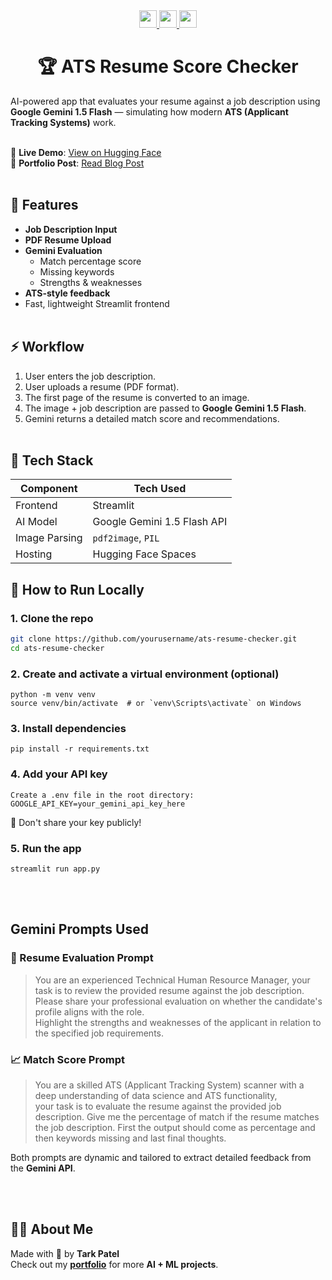 <div align="center">

  <a href="https://tarkptel.github.io/">
    <img src="https://img.shields.io/badge/🌐-Portfolio-blue" height="28">
  </a>
  <a href="https://www.kaggle.com/tark01/">
    <img src="https://img.shields.io/badge/-Kaggle-20BEFF?logo=kaggle&logoColor=white" height="28">
  </a>
  <a href="https://www.linkedin.com/in/tark-patel/">
    <img src="https://img.shields.io/badge/-LinkedIn-0077B5?logo=linkedin&logoColor=white" height="28">
  </a>

</div>

<h1 align="center"> 🏆 ATS Resume Score Checker</h1>

AI-powered app that evaluates your resume against a job description using **Google Gemini 1.5 Flash** — simulating how modern **ATS (Applicant Tracking Systems)** work.<br><br>

🔗 **Live Demo**: [View on Hugging Face](https://huggingface.co/spaces/tarkpatel/ATS-Tracking-System)  
📁 **Portfolio Post**: [Read Blog Post](https://tarkptel.github.io/posts/ats-resume-checker/) <br><br>



## 📌 Features

- **Job Description Input**
- **PDF Resume Upload**
- **Gemini Evaluation**
  - Match percentage score
  - Missing keywords
  - Strengths & weaknesses
- **ATS-style feedback**
- Fast, lightweight Streamlit frontend <br><br>



##	⚡ Workflow

1. User enters the job description.
2. User uploads a resume (PDF format).
3. The first page of the resume is converted to an image.
4. The image + job description are passed to **Google Gemini 1.5 Flash**.
5. Gemini returns a detailed match score and recommendations. <br><br>



## 🚀 Tech Stack

| Component      | Tech Used                        |
|----------------|----------------------------------|
| Frontend       | Streamlit                        |
| AI Model       | Google Gemini 1.5 Flash API      |
| Image Parsing  | `pdf2image`, `PIL`               |
| Hosting        | Hugging Face Spaces              | <br><br>


## 📁 How to Run Locally

### 1. Clone the repo

```bash
git clone https://github.com/yourusername/ats-resume-checker.git
cd ats-resume-checker 
```

### 2. Create and activate a virtual environment (optional)
```
python -m venv venv
source venv/bin/activate  # or `venv\Scripts\activate` on Windows
```

### 3. Install dependencies
```
pip install -r requirements.txt
```

### 4. Add your API key
```
Create a .env file in the root directory:
GOOGLE_API_KEY=your_gemini_api_key_here
```
🔐 Don't share your key publicly!

### 5. Run the app
```
streamlit run app.py
```

<br><br>

## Gemini Prompts Used

### 🎯 Resume Evaluation Prompt

> You are an experienced Technical Human Resource Manager, your task is to review the provided resume against the job description.  
> Please share your professional evaluation on whether the candidate's profile aligns with the role.  
> Highlight the strengths and weaknesses of the applicant in relation to the specified job requirements.

### 📈 Match Score Prompt

> You are a skilled ATS (Applicant Tracking System) scanner with a deep understanding of data science and ATS functionality,  
> your task is to evaluate the resume against the provided job description. Give me the percentage of match if the resume matches  
> the job description. First the output should come as percentage and then keywords missing and last final thoughts.

Both prompts are dynamic and tailored to extract detailed feedback from the **Gemini API**.

<br><br>

## 🙋‍♂️ About Me

Made with 💙 by **Tark Patel**  
Check out my [**portfolio**](https://tarkptel.github.io/) for more **AI + ML projects**.

